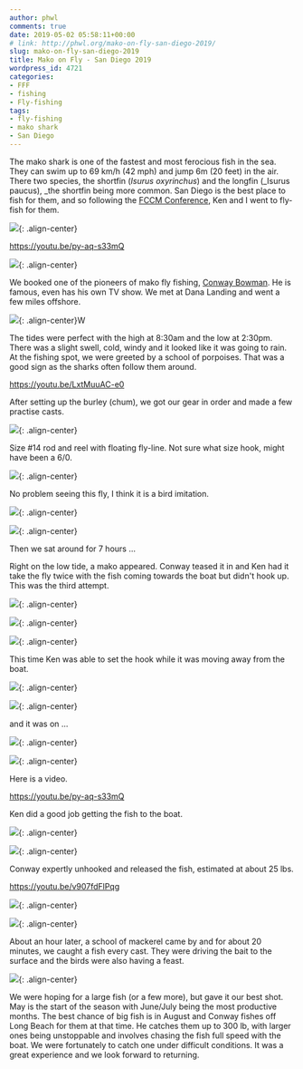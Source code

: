 ```yaml
---
author: phwl
comments: true
date: 2019-05-02 05:58:11+00:00
# link: http://phwl.org/mako-on-fly-san-diego-2019/
slug: mako-on-fly-san-diego-2019
title: Mako on Fly - San Diego 2019
wordpress_id: 4721
categories:
- FFF
- fishing
- Fly-fishing
tags:
- fly-fishing
- mako shark
- San Diego
---
```





The mako shark is one of the fastest and most ferocious fish in the sea. They can swim up to 69 km/h (42 mph) and jump 6m (20 feet) in the air. There two species, the shortfin (_Isurus oxyrinchus_) and the longfin (_Isurus paucus), _the shortfin being more common. San Diego is the best place to fish for them, and so following the [FCCM Conference](https://www.fccm.org/), Ken and I went to fly-fish for them.





![](/assets/images/2019/05/IMG_0832.jpg){: .align-center}






https://youtu.be/py-aq-s33mQ






<!-- more -->



![](/assets/images/2019/05/IMG_0720.jpg){: .align-center}





We booked one of the pioneers of mako fly fishing, [Conway Bowman](http://conwaybowman.com/). He is famous, even has his own TV show. We met at Dana Landing and went a few miles offshore.





![](/assets/images/2019/05/IMG_0746.jpg){: .align-center}W





The tides were perfect with the high at 8:30am and the low at 2:30pm. There was a slight swell, cold, windy and it looked like it was going to rain. At the fishing spot, we were greeted by a school of porpoises. That was a good sign as the sharks often follow them around.








https://youtu.be/LxtMuuAC-e0








After setting up the burley (chum), we got our gear in order and made a few practise casts.





![](/assets/images/2019/05/IMG_0740.jpg){: .align-center}





Size #14 rod and reel with floating fly-line. Not sure what size hook, might have been a 6/0.





![](/assets/images/2019/05/IMG_0772.jpg){: .align-center}





No problem seeing this fly, I think it is a bird imitation.





![](/assets/images/2019/05/IMG_0847.jpg){: .align-center}



![](/assets/images/2019/05/IMG_0762.jpg){: .align-center}





Then we sat around for 7 hours ...







Right on the low tide, a mako appeared. Conway teased it in and Ken had it take the fly twice with the fish coming towards the boat but didn't hook up. This was the third attempt.





![](/assets/images/2019/05/IMG_0786.jpg){: .align-center}



![](/assets/images/2019/05/IMG_0787.jpg){: .align-center}



![](/assets/images/2019/05/IMG_0788.jpg){: .align-center}





This time Ken was able to set the hook while it was moving away from the boat.





![](/assets/images/2019/05/IMG_0790.jpg){: .align-center}



![](/assets/images/2019/05/IMG_0801.jpg){: .align-center}





and it was on ...





![](/assets/images/2019/05/IMG_0810.jpg){: .align-center}



![](/assets/images/2019/05/IMG_0812.jpg){: .align-center}





Here is a video.








https://youtu.be/py-aq-s33mQ








Ken did a good job getting the fish to the boat.





![](/assets/images/2019/05/IMG_0831.jpg){: .align-center}



![](/assets/images/2019/05/IMG_0832.jpg){: .align-center}





Conway expertly unhooked and released the fish, estimated at about 25 lbs.








https://youtu.be/v907fdFlPqg






![](/assets/images/2019/05/IMG_0836.jpg){: .align-center}



![](/assets/images/2019/05/IMG_0845.jpg){: .align-center}





About an hour later, a school of mackerel came by and for about 20 minutes, we caught a fish every cast. They were driving the bait to the surface and the birds were also having a feast.





![](/assets/images/2019/05/IMG_3480.jpg){: .align-center}





We were hoping for a large fish (or a few more), but gave it our best shot. May is the start of the season with June/July being the most productive months. The best chance of big fish is in August and Conway fishes off Long Beach for them at that time. He catches them up to 300 lb, with larger ones being unstoppable and involves chasing the fish full speed with the boat. We were fortunately to catch one under difficult conditions. It was a great experience and we look forward to returning.



